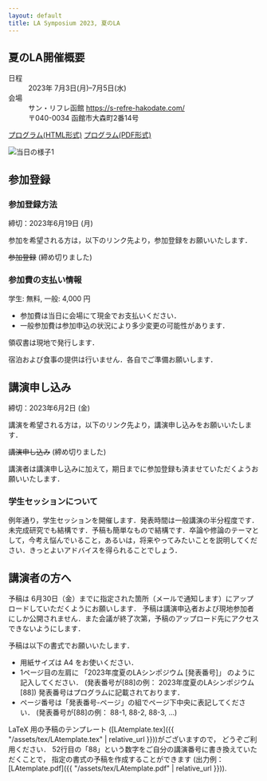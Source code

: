 ```yaml
---
layout: default
title: LA Symposium 2023, 夏のLA
---
```


夏のLA開催概要
--------
<dl>
  <dt>日程</dt>
  <dd>2023年 <time datetime="2023-07-19">7月3日(月)</time>–<time datetime="2023-07-5">7月5日(水)</time></dd>
  <dt>会場</dt>
  <dd>サン・リフレ函館 <a href="https://s-refre-hakodate.com/" target="_blank">https://s-refre-hakodate.com/</a></dd>
  <dd>〒040-0034 函館市大森町2番14号</dd>
</dl>

[プログラム(HTML形式)](./summer_program.html) [プログラム(PDF形式)](./LA2023summer_program.pdf)

![当日の様子1]({{site.baseurl}}/2023/la2023s1.jpg)



参加登録
--------
### 参加登録方法

締切：2023年6月19日 (月)

参加を希望される方は，以下のリンク先より，参加登録をお願いいたします．

<del>参加登録</del> (締め切りました)
<!-- [参加登録](https://art.ist.hokudai.ac.jp/LA/sanka/){:target="_blank"} -->
 
### 参加費の支払い情報

学生: 無料, 一般: 4,000 円
* 参加費は当日に会場にて現金でお支払いください．
* 一般参加費は参加申込の状況により多少変更の可能性があります．

領収書は現地で発行します．

宿泊および食事の提供は行いません．各自でご準備お願いします．

講演申し込み
--------
締切：2023年6月2日 (金)

講演を希望される方は，以下のリンク先より，講演申し込みをお願いいたします．

<del>講演申し込み</del> (締め切りました)
<!-- [講演申し込み](https://art.ist.hokudai.ac.jp/LA/kouen/){:target="_blank"} -->

講演者は講演申し込みに加えて，期日までに参加登録も済ませていただくようお願いいたします．

### 学生セッションについて
例年通り，学生セッションを開催します．発表時間は一般講演の半分程度です．未完成研究でも結構です．予稿も簡単なもので結構です．卒論や修論のテーマとして，今考え悩んでいること，あるいは，将来やってみたいことを説明してください．きっとよいアドバイスを得られることでしょう．


講演者の方へ
--------
予稿は 6月30日（金）までに指定された箇所（メールで通知します）にアップロードしていただくようにお願いします．
予稿は講演申込者および現地参加者にしか公開されません．また会議が終了次第，予稿のアップロード先にアクセスできないようにします．

予稿は以下の書式でお願いいたします．

* 用紙サイズは A4 をお使いください．
* 1ページ目の左肩に 「2023年度夏のLAシンポジウム [発表番号]」 のように記入してください． (発表番号が[88]の例： 2023年度夏のLAシンポジウム [88])
発表番号はプログラムに記載されております．
* ページ番号は「発表番号-ページ」の組でページ下中央に表記してください． (発表番号が[88]の例： 88-1, 88-2, 88-3, ...)

LaTeX 用の予稿のテンプレート ([LAtemplate.tex]({{ "/assets/tex/LAtemplate.tex" | relative_url }}))がございますので， どうぞご利用ください．
52行目の「88」という数字をご自分の講演番号に書き換えていただくことで， 指定の書式の予稿を作成することができます (出力例：[LAtemplate.pdf]({{ "/assets/tex/LAtemplate.pdf" | relative_url }})). 

